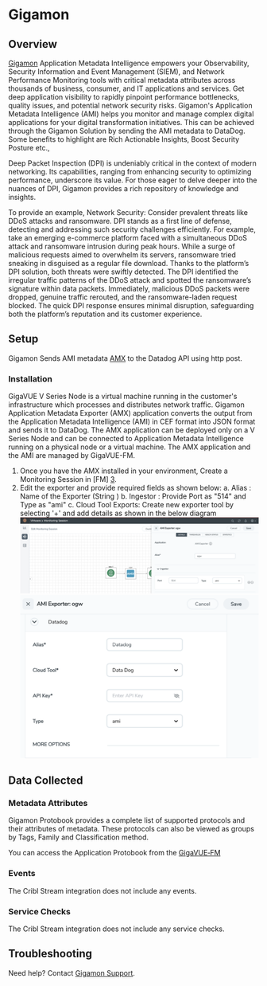 # Gigamon

## Overview
[Gigamon][1]  Application Metadata Intelligence empowers your Observability, Security Information and Event Management (SIEM), and Network Performance Monitoring tools with critical metadata attributes across thousands of business, consumer, and IT applications and services. Get deep application visibility to rapidly pinpoint performance bottlenecks, quality issues, and potential network security risks. Gigamon's Application Metadata Intelligence (AMI) helps you monitor and manage complex digital applications for your digital transformation initiatives. This can be achieved through the Gigamon Solution by sending the AMI metadata to DataDog. Some benefits to highlight are Rich Actionable Insights, Boost Security Posture etc.,

Deep Packet Inspection (DPI) is undeniably critical in the context of modern networking. Its capabilities, ranging from enhancing security to optimizing performance, underscore its value. For those eager to delve deeper into the nuances of DPI, Gigamon provides a rich repository of knowledge and insights.

To provide an example, Network Security: Consider prevalent threats like DDoS attacks and ransomware. DPI stands as a first line of defense, detecting and addressing such security challenges efficiently. For example, take an emerging e-commerce platform faced with a simultaneous DDoS attack and ransomware intrusion during peak hours. While a surge of malicious requests aimed to overwhelm its servers, ransomware tried sneaking in disguised as a regular file download. Thanks to the platform’s DPI solution, both threats were swiftly detected. The DPI identified the irregular traffic patterns of the DDoS attack and spotted the ransomware’s signature within data packets. Immediately, malicious DDoS packets were dropped, genuine traffic rerouted, and the ransomware-laden request blocked. The quick DPI response ensures minimal disruption, safeguarding both the platform’s reputation and its customer experience.


## Setup
Gigamon Sends AMI metadata [AMX][2] to the Datadog API using http post. 

### Installation

GigaVUE V Series Node is a virtual machine running in the customer's infrastructure which processes and distributes network traffic.  Gigamon Application Metadata Exporter (AMX) application converts the output from the Application Metadata Intelligence (AMI) in CEF format into JSON format and sends it to DataDog. The AMX application can be deployed only on a V Series Node and can be connected to Application Metadata Intelligence running on a physical node or a virtual machine. The AMX application and the AMI are managed by GigaVUE-FM. 

1. Once you have the AMX installed in your environment, Create a Monitoring Session  in [FM] [3]. 
2. Edit the exporter and provide required fields as shown below:
    a. Alias : Name of the Exporter (String )
    b. Ingestor : Provide Port as "514" and Type as "ami"
    c. Cloud Tool Exports: Create new exporter tool by selecting '+' and add details as shown in the below diagram 
    ![1](gigamon/images/gigamon1.png)
    ![2](gigamon/images/gigamon2.png)

## Data Collected
### Metadata Attributes
Gigamon Protobook provides a complete list of supported protocols and their attributes of metadata. These protocols can also be viewed as groups by Tags, Family and Classification method.

You can access the Application Protobook from the [GigaVUE‑FM][4] 

### Events
The Cribl Stream integration does not include any events.
### Service Checks
The Cribl Stream integration does not include any service checks.

## Troubleshooting
Need help? Contact [Gigamon Support][5].

[1]: http://gigamon.com
[2]: https://docs.gigamon.com/doclib61/Content/GV-Cloud-V-Series-Applications/Observability-Gareway_Application.html?tocpath=GigaVUE%20Cloud%20Suite%7CGigaVUE%20V%20Series%20Application%7CApplication%20Intelligence%7C_____4
[3]: https://docs.gigamon.com/doclib66/Content/GigaVUE_Cloud_Suites.html?tocpath=GigaVUE%20Cloud%20Suite%7C_____0
[4]: https://docs.gigamon.com/doclib66/Content/GV-GigaSMART/Application%20Protocol%20Bundle.html
[5]: https://www.gigamon.com/support/support-and-services/contact-support.html
